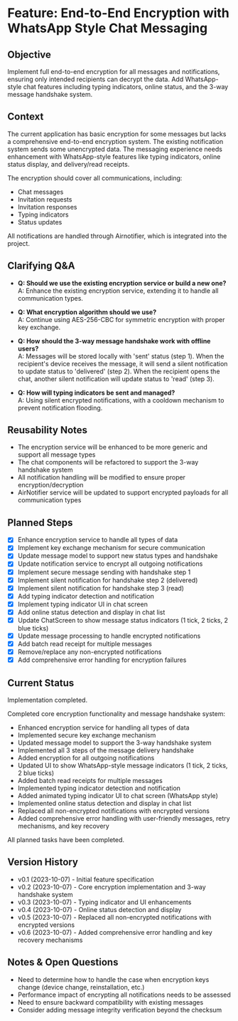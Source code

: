 # Feature: End-to-End Encryption with WhatsApp Style Chat Messaging

## Objective
Implement full end-to-end encryption for all messages and notifications, ensuring only intended recipients can decrypt the data. Add WhatsApp-style chat features including typing indicators, online status, and the 3-way message handshake system.

## Context
The current application has basic encryption for some messages but lacks a comprehensive end-to-end encryption system. The existing notification system sends some unencrypted data. The messaging experience needs enhancement with WhatsApp-style features like typing indicators, online status display, and delivery/read receipts.

The encryption should cover all communications, including:
- Chat messages
- Invitation requests
- Invitation responses
- Typing indicators
- Status updates

All notifications are handled through Airnotifier, which is integrated into the project.

## Clarifying Q&A
- **Q: Should we use the existing encryption service or build a new one?**  
  A: Enhance the existing encryption service, extending it to handle all communication types.

- **Q: What encryption algorithm should we use?**  
  A: Continue using AES-256-CBC for symmetric encryption with proper key exchange.

- **Q: How should the 3-way message handshake work with offline users?**  
  A: Messages will be stored locally with 'sent' status (step 1). When the recipient's device receives the message, it will send a silent notification to update status to 'delivered' (step 2). When the recipient opens the chat, another silent notification will update status to 'read' (step 3).

- **Q: How will typing indicators be sent and managed?**  
  A: Using silent encrypted notifications, with a cooldown mechanism to prevent notification flooding.

## Reusability Notes
- The encryption service will be enhanced to be more generic and support all message types
- The chat components will be refactored to support the 3-way handshake system
- All notification handling will be modified to ensure proper encryption/decryption
- AirNotifier service will be updated to support encrypted payloads for all communication types

## Planned Steps
- [x] Enhance encryption service to handle all types of data
- [x] Implement key exchange mechanism for secure communication
- [x] Update message model to support new status types and handshake
- [x] Update notification service to encrypt all outgoing notifications
- [x] Implement secure message sending with handshake step 1
- [x] Implement silent notification for handshake step 2 (delivered)
- [x] Implement silent notification for handshake step 3 (read)
- [x] Add typing indicator detection and notification
- [x] Implement typing indicator UI in chat screen
- [x] Add online status detection and display in chat list
- [x] Update ChatScreen to show message status indicators (1 tick, 2 ticks, 2 blue ticks)
- [x] Update message processing to handle encrypted notifications
- [x] Add batch read receipt for multiple messages
- [x] Remove/replace any non-encrypted notifications
- [x] Add comprehensive error handling for encryption failures

## Current Status
Implementation completed. 

Completed core encryption functionality and message handshake system:
- Enhanced encryption service for handling all types of data
- Implemented secure key exchange mechanism
- Updated message model to support the 3-way handshake system
- Implemented all 3 steps of the message delivery handshake
- Added encryption for all outgoing notifications
- Updated UI to show WhatsApp-style message indicators (1 tick, 2 ticks, 2 blue ticks)
- Added batch read receipts for multiple messages
- Implemented typing indicator detection and notification
- Added animated typing indicator UI to chat screen (WhatsApp style)
- Implemented online status detection and display in chat list
- Replaced all non-encrypted notifications with encrypted versions
- Added comprehensive error handling with user-friendly messages, retry mechanisms, and key recovery

All planned tasks have been completed.

## Version History
- v0.1 (2023-10-07) - Initial feature specification
- v0.2 (2023-10-07) - Core encryption implementation and 3-way handshake system
- v0.3 (2023-10-07) - Typing indicator and UI enhancements
- v0.4 (2023-10-07) - Online status detection and display
- v0.5 (2023-10-07) - Replaced all non-encrypted notifications with encrypted versions
- v0.6 (2023-10-07) - Added comprehensive error handling and key recovery mechanisms

## Notes & Open Questions
- Need to determine how to handle the case when encryption keys change (device change, reinstallation, etc.)
- Performance impact of encrypting all notifications needs to be assessed
- Need to ensure backward compatibility with existing messages
- Consider adding message integrity verification beyond the checksum
